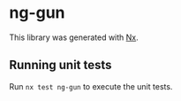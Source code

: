 # ng-gun

This library was generated with [Nx](https://nx.dev).

## Running unit tests

Run `nx test ng-gun` to execute the unit tests.
